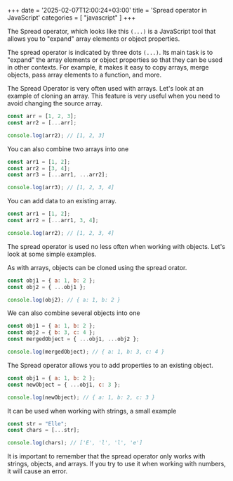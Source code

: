 +++
date = '2025-02-07T12:00:24+03:00'
title = 'Spread operator in JavaScript'
categories = [ "javascript" ]
+++

The Spread operator, which looks like this `(...)` is a JavaScript tool that allows you to "expand" array elements or object properties.

The spread operator is indicated by three dots `(...)`. Its main task is to "expand" the array elements or object properties so that they can be used in other contexts. For example, it makes it easy to copy arrays, merge objects, pass array elements to a function, and more.

The Spread Operator is very often used with arrays.
Let's look at an example of cloning an array. This feature
is very useful when you need to avoid changing
the source array.

```js
const arr = [1, 2, 3];
const arr2 = [...arr];

console.log(arr2); // [1, 2, 3]
```

You can also combine two arrays into one

```js
const arr1 = [1, 2];
const arr2 = [3, 4];
const arr3 = [...arr1, ...arr2];

console.log(arr3); // [1, 2, 3, 4]
```

You can add data to an existing array.

```js
const arr1 = [1, 2];
const arr2 = [...arr1, 3, 4];

console.log(arr2); // [1, 2, 3, 4]
```

The spread operator is used no less often
when working with objects. Let's look at some simple examples.

As with arrays, objects can be cloned
using the spread orator.

```js
const obj1 = { a: 1, b: 2 };
const obj2 = { ...obj1 };

console.log(obj2); // { a: 1, b: 2 }
```

We can also combine several objects into one 

```js
const obj1 = { a: 1, b: 2 };
const obj2 = { b: 3, c: 4 };
const mergedObject = { ...obj1, ...obj2 };

console.log(mergedObject); // { a: 1, b: 3, c: 4 }
```

The Spread operator allows you to add properties
to an existing object.

```js
const obj1 = { a: 1, b: 2 };
const newObject = { ...obj1, c: 3 };

console.log(newObject); // { a: 1, b: 2, c: 3 }
```

It can be used when working with strings, a small example

```js
const str = "Elle";
const chars = [...str];

console.log(chars); // ['E', 'l', 'l', 'e']
```
<p class="gray">
It is important to remember that the spread operator
only works with strings, objects, and arrays.
If you try to use it
when working with numbers, it will cause an error.
</p>
